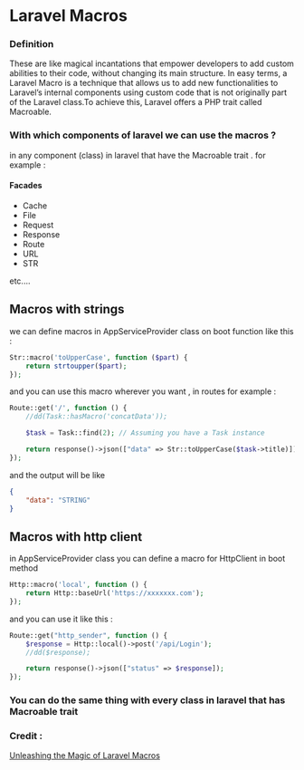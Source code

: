 # Laravel Macros 

### Definition
These are like magical incantations that empower developers to add custom abilities to their code, without changing its main structure. In easy terms, a Laravel Macro is a technique that allows us to add new functionalities to Laravel’s internal components using custom code that is not originally part of the Laravel class.To achieve this, Laravel offers a PHP trait called Macroable.

### With which components of laravel we can use the macros ?
in any component (class) in laravel that have the Macroable trait .
for example : 
#### Facades
- Cache
- File
- Request
- Response
- Route
- URL
- STR

etc....

## Macros with strings
we can define macros in AppServiceProvider class on boot function like this : 
```php
Str::macro('toUpperCase', function ($part) {
    return strtoupper($part);
});
```
and you can use this macro wherever you want , in routes for example :
```php
Route::get('/', function () {
    //dd(Task::hasMacro('concatData'));

    $task = Task::find(2); // Assuming you have a Task instance

    return response()->json(["data" => Str::toUpperCase($task->title)]);
});
```
and the output will be like 
```json
{
    "data": "STRING"
}
```

## Macros with http client 
in AppServiceProvider class you can define a macro for HttpClient in boot method
```php
Http::macro('local', function () {
    return Http::baseUrl('https://xxxxxxx.com');
});
```
and you can use it like this : 
```php
Route::get("http_sender", function () {
    $response = Http::local()->post('/api/Login');
    //dd($response);

    return response()->json(["status" => $response]);
});
```
### You can do the same thing with every class in laravel that has Macroable trait
### Credit : 
[Unleashing the Magic of Laravel Macros](https://medium.com/simform-engineering/unleashing-the-magic-of-laravel-macros-c079ebee11cc)

